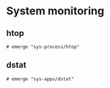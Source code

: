 # System monitoring

## htop

```ShellSession
# emerge "sys-process/htop"
```

## dstat

```ShellSession
# emerge "sys-apps/dstat"
```
